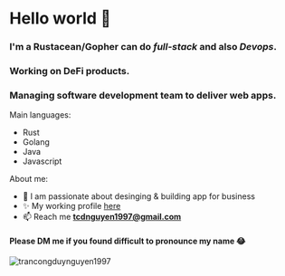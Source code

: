 <h1>Hello world 👋</h1>

### I'm a **Rustacean/Gopher** can do _full-stack_ and also _Devops_.
### Working on DeFi products.
### Managing software development team to deliver web apps. 

Main languages:
- Rust
- Golang
- Java
- Javascript

About me:
- 🔭 I am passionate about desinging & building app for business
- ✨ My working profile [here](https://www.linkedin.com/in/tcdnguyen/)
- 📫 Reach me **tcdnguyen1997@gmail.com**

<h4>Please DM me if you found difficult to pronounce my name 😂</h4>
<p align="left"> <img src="https://komarev.com/ghpvc/?username=trancongduynguyen1997&label=Profile%20views&color=0e75b6&style=flat" alt="trancongduynguyen1997" /> </p>
